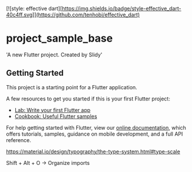 [![style: effective dart][https://img.shields.io/badge/style-effective_dart-40c4ff.svg]](https://github.com/tenhobi/effective_dart)

# project_sample_base

&#x27;A new Flutter project. Created by Slidy&#x27;

## Getting Started

This project is a starting point for a Flutter application.

A few resources to get you started if this is your first Flutter project:

- [Lab: Write your first Flutter app](https://flutter.dev/docs/get-started/codelab)
- [Cookbook: Useful Flutter samples](https://flutter.dev/docs/cookbook)

For help getting started with Flutter, view our
[online documentation](https://flutter.dev/docs), which offers tutorials,
samples, guidance on mobile development, and a full API reference.

https://material.io/design/typography/the-type-system.html#type-scale

Shift + Alt + O  ->  Organize imports